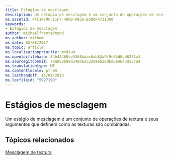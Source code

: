 ```yaml
---
title: Estágios de mesclagem
description: Um estágio de mesclagem é um conjunto de operações de textura e seus argumentos que definem como as texturas são combinadas.
ms.assetid: 4FC1470C-11F7-4D60-A856-B580F47113A0
keywords:
- Estágios de mesclagem
author: michaelfromredmond
ms.author: mithom
ms.date: 02/08/2017
ms.topic: article
ms.localizationpriority: medium
ms.openlocfilehash: 84b42460ce5368bdac6ab84a9f9c65d0cb8231a1
ms.sourcegitcommit: 70ab58b88d248de2332096b20dbd6a4643d137a4
ms.translationtype: MT
ms.contentlocale: pt-BR
ms.lasthandoff: 11/01/2018
ms.locfileid: "5927190"
---
```

# <a name="blending-stages"></a>Estágios de mesclagem


Um estágio de mesclagem é um conjunto de operações de textura e seus argumentos que definem como as texturas são combinadas.

## <a name="span-idrelated-topicsspanrelated-topics"></a><span id="related-topics"></span>Tópicos relacionados


[Mesclagem de textura](texture-blending.md)

 

 




